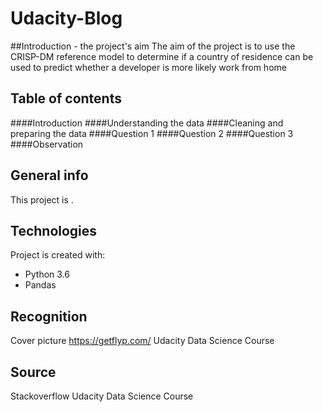 # Udacity-Blog

##Introduction - the project's aim
The aim of the project is to use the CRISP-DM reference model to determine if a country of residence can be used to predict whether a developer is more likely work from home

## Table of contents
####Introduction
####Understanding the data
####Cleaning and preparing the data
####Question 1
####Question 2
####Question 3
####Observation

## General info
This project is .
	
## Technologies
Project is created with:
* Python 3.6
* Pandas

## Recognition
Cover picture https://getflyp.com/
Udacity Data Science Course

## Source
Stackoverflow
Udacity Data Science Course
